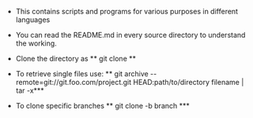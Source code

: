 *  This contains scripts and programs for various purposes in different languages
* You can read the README.md in every source directory to understand the working.

* Clone the directory as 
** git clone <URL>
** 
* To retrieve single files use:
** git archive --remote=git://git.foo.com/project.git HEAD:path/to/directory filename | tar -x***  
* To clone specific branches
** git clone -b branch <URL>*** 
